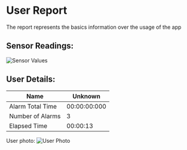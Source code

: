 # User Report
The report represents the basics information over the usage of the app
## Sensor Readings:
![Sensor Values](C:\Users\icadmin\user_ui\gui/data/img/graphs/graph_20240829171409_-1.png)
## User Details:
| Name | Unknown   |
| --- | --- |
| Alarm Total Time | 00:00:00:000 |
| Number of Alarms | 3 |
| Elapsed Time | 00:00:13 |
User photo:
![User Photo](C:\Users\icadmin\user_ui\gui/data/img/user_photo.jpeg)
